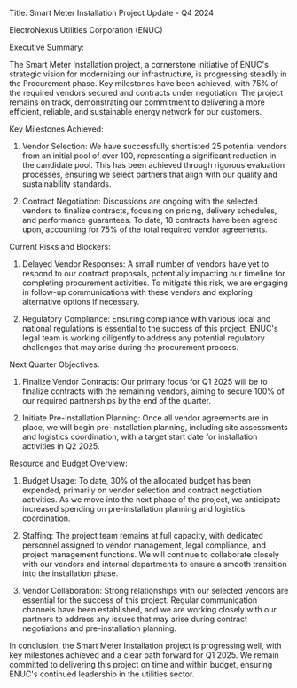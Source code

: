  Title: Smart Meter Installation Project Update - Q4 2024

ElectroNexus Utilities Corporation (ENUC)

Executive Summary:

The Smart Meter Installation project, a cornerstone initiative of ENUC's strategic vision for modernizing our infrastructure, is progressing steadily in the Procurement phase. Key milestones have been achieved, with 75% of the required vendors secured and contracts under negotiation. The project remains on track, demonstrating our commitment to delivering a more efficient, reliable, and sustainable energy network for our customers.

Key Milestones Achieved:

1. Vendor Selection: We have successfully shortlisted 25 potential vendors from an initial pool of over 100, representing a significant reduction in the candidate pool. This has been achieved through rigorous evaluation processes, ensuring we select partners that align with our quality and sustainability standards.

2. Contract Negotiation: Discussions are ongoing with the selected vendors to finalize contracts, focusing on pricing, delivery schedules, and performance guarantees. To date, 18 contracts have been agreed upon, accounting for 75% of the total required vendor agreements.

Current Risks and Blockers:

1. Delayed Vendor Responses: A small number of vendors have yet to respond to our contract proposals, potentially impacting our timeline for completing procurement activities. To mitigate this risk, we are engaging in follow-up communications with these vendors and exploring alternative options if necessary.

2. Regulatory Compliance: Ensuring compliance with various local and national regulations is essential to the success of this project. ENUC's legal team is working diligently to address any potential regulatory challenges that may arise during the procurement process.

Next Quarter Objectives:

1. Finalize Vendor Contracts: Our primary focus for Q1 2025 will be to finalize contracts with the remaining vendors, aiming to secure 100% of our required partnerships by the end of the quarter.

2. Initiate Pre-Installation Planning: Once all vendor agreements are in place, we will begin pre-installation planning, including site assessments and logistics coordination, with a target start date for installation activities in Q2 2025.

Resource and Budget Overview:

1. Budget Usage: To date, 30% of the allocated budget has been expended, primarily on vendor selection and contract negotiation activities. As we move into the next phase of the project, we anticipate increased spending on pre-installation planning and logistics coordination.

2. Staffing: The project team remains at full capacity, with dedicated personnel assigned to vendor management, legal compliance, and project management functions. We will continue to collaborate closely with our vendors and internal departments to ensure a smooth transition into the installation phase.

3. Vendor Collaboration: Strong relationships with our selected vendors are essential for the success of this project. Regular communication channels have been established, and we are working closely with our partners to address any issues that may arise during contract negotiations and pre-installation planning.

In conclusion, the Smart Meter Installation project is progressing well, with key milestones achieved and a clear path forward for Q1 2025. We remain committed to delivering this project on time and within budget, ensuring ENUC's continued leadership in the utilities sector.